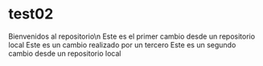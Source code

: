 # test02
Bienvenidos al repositorio\n
Este es el primer cambio desde un repositorio local
Este es un cambio realizado por un tercero
Este es un segundo  cambio desde un repositorio local
